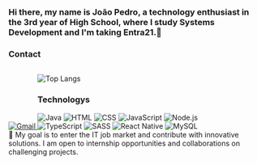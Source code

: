 ### Hi there, my name is João Pedro, a technology enthusiast in the 3rd year of High School, where I study Systems Development and I'm taking Entra21.👋

### Contact

<a href="mailto:piotr@mailtrap.io, john@mailtrap.io, kate@mailtrap.io">
  <img alt="Gmail" src="https://img.shields.io/badge/Gmail-D14836?style=for-the-badge&logo=gmail&logoColor=white">
</a>


<div style="display: inline-block">


![Top Langs](https://github-readme-stats.vercel.app/api/top-langs/?username=JPonchiroli&layout=compact&theme=dracula)

### Technologys
<img alt="Java" src="https://img.shields.io/badge/Java-ED8B00?style=for-the-badge&logo=openjdk&logoColor=white">
<img alt="HTML" src="https://img.shields.io/badge/HTML5-E34F26?style=for-the-badge&logo=html5&logoColor=white">
<img alt="CSS" src="https://img.shields.io/badge/CSS3-1572B6?style=for-the-badge&logo=css3&logoColor=white">
<img alt="JavaScript" src="https://img.shields.io/badge/JavaScript-323330?style=for-the-badge&logo=javascript&logoColor=F7DF1E">
<img alt="Node.js" src="https://img.shields.io/badge/Node.js-43853D?style=for-the-badge&logo=node.js&logoColor=white">
<br>
<img alt="TypeScript" src="https://img.shields.io/badge/TypeScript-007ACC?style=for-the-badge&logo=typescript&logoColor=white">
<img alt="SASS" src="https://img.shields.io/badge/Sass-CC6699?style=for-the-badge&logo=sass&logoColor=white">
<img alt="React Native" src="https://img.shields.io/badge/React_Native-20232A?style=for-the-badge&logo=react&logoColor=61DAFB">
<img alt="MySQL" src="https://img.shields.io/badge/MySQL-00000F?style=for-the-badge&logo=mysql&logoColor=white">

</div>

<br>
💼 My goal is to enter the IT job market and contribute with innovative solutions. I am open to internship opportunities and collaborations on challenging projects.
